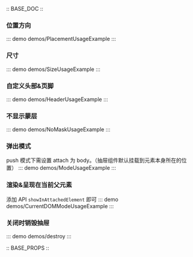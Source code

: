 :: BASE_DOC ::

### 位置方向
::: demo demos/PlacementUsageExample 
:::

### 尺寸
::: demo demos/SizeUsageExample
:::

### 自定义头部&页脚
::: demo demos/HeaderUsageExample
:::

### 不显示蒙层
::: demo demos/NoMaskUsageExample 
:::

### 弹出模式
push 模式下需设置 attach 为 body。（抽屉组件默认挂载到元素本身所在的位置）
::: demo demos/ModeUsageExample 
:::

### 渲染&呈现在当前父元素
添加 API `showInAttachedElement` 即可
::: demo demos/CurrentDOMModeUsageExample 
:::

### 关闭时销毁抽屉
::: demo demos/destroy 
:::

:: BASE_PROPS ::
